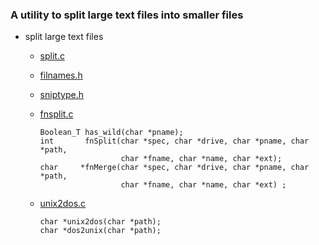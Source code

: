 ### A utility to split large text files into smaller files
* split large text files
  * [split.c](https://github.com/csbyun-data/C-Pro/blob/main/chap03/Split/split.c)
  * [filnames.h](https://github.com/csbyun-data/C-Pro/blob/main/chap03/Split/filnames.h)
  * [sniptype.h](https://github.com/csbyun-data/C-Pro/tree/main/chap03/Split/sniptype.h)
  * [fnsplit.c](https://github.com/csbyun-data/C-Pro/blob/main/chap03/Split/fnsplit.c)
    ```
    Boolean_T has_wild(char *pname);
    int       fnSplit(char *spec, char *drive, char *pname, char *path,
                      char *fname, char *name, char *ext);
    char     *fnMerge(char *spec, char *drive, char *pname, char *path,     
                      char *fname, char *name, char *ext) ;
    ```

  * [unix2dos.c](https://github.com/csbyun-data/C-Pro/blob/main/chap03/Split/unix2dos.c)
    ```
    char *unix2dos(char *path);
    char *dos2unix(char *path);
    ```

